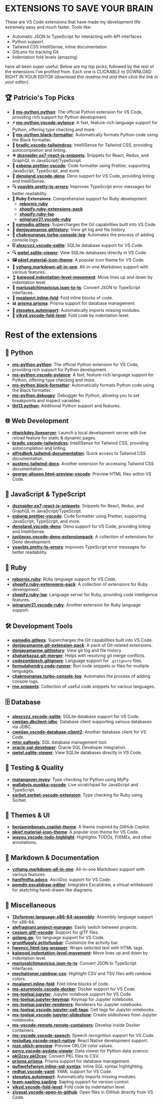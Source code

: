 # EXTENSIONS TO SAVE YOUR BRAIN

These are VS Code extensions that have made my development life extremely easy and much faster. Tools like:
 - Automatic JSON to TypeScript for interacting with API interfaces
 - Python support
 - Tailwind CSS IntelliSense, inline documentation
 - GitLens for tracking Git
 - Indentation fold levels (amazing)

have all been super useful. Below are my top picks, followed by the rest of the extensions I've profited from. Each one is CLICKABLE to DOWNLOAD RIGHT IN YOUR EDITOR _(download this readme.md and then click the link in your editor)_.

## 🏆 Patricio's Top Picks
- **🐍 [ms-python.python](vscode:extension/ms-python.python)**: The official Python extension for VS Code, providing rich support for Python development.
- **⚡ [ms-python.vscode-pylance](vscode:extension/ms-python.vscode-pylance)**: A fast, feature-rich language support for Python, offering type checking and more.
- **🖤 [ms-python.black-formatter](vscode:extension/ms-python.black-formatter)**: Automatically formats Python code using the Black formatter.
- **🌈 [bradlc.vscode-tailwindcss](vscode:extension/bradlc.vscode-tailwindcss)**: IntelliSense for Tailwind CSS, providing autocompletion and linting.
- **⚛️ [dsznajder.es7-react-js-snippets](vscode:extension/dsznajder.es7-react-js-snippets)**: Snippets for React, Redux, and GraphQL in JavaScript/TypeScript.
- **🎨 [esbenp.prettier-vscode](vscode:extension/esbenp.prettier-vscode)**: Code formatter using Prettier, supporting JavaScript, TypeScript, and more.
- **🦕 [denoland.vscode-deno](vscode:extension/denoland.vscode-deno)**: Deno support for VS Code, providing linting and IntelliSense.
- **🔍 [yoavbls.pretty-ts-errors](vscode:extension/yoavbls.pretty-ts-errors)**: Improves TypeScript error messages for better readability.
- **💎 Ruby Extensions**: Comprehensive support for Ruby development.
  - **[rebornix.ruby](vscode:extension/rebornix.ruby)**
  - **[shopify.ruby-extensions-pack](vscode:extension/shopify.ruby-extensions-pack)**
  - **[shopify.ruby-lsp](vscode:extension/shopify.ruby-lsp)**
  - **[wingrunr21.vscode-ruby](vscode:extension/wingrunr21.vscode-ruby)**
- **🔧 [eamodio.gitlens](vscode:extension/eamodio.gitlens)**: Supercharges the Git capabilities built into VS Code.
- **📜 [donjayamanne.githistory](vscode:extension/donjayamanne.githistory)**: View git log and file history.
- **📝 [chakrounanas.turbo-console-log](vscode:extension/chakrounanas.turbo-console-log)**: Automates the process of adding console logs.
- **🗄️ [alexcvzz.vscode-sqlite](vscode:extension/alexcvzz.vscode-sqlite)**: SQLite database support for VS Code.
- **🔍 [qwtel.sqlite-viewer](vscode:extension/qwtel.sqlite-viewer)**: View SQLite databases directly in VS Code.
- **🖼️ [pkief.material-icon-theme](vscode:extension/pkief.material-icon-theme)**: A popular icon theme for VS Code.
- **📄 [yzhang.markdown-all-in-one](vscode:extension/yzhang.markdown-all-in-one)**: All-in-one Markdown support with various features.
- **↕️ [kaiwood.indentation-level-movement](vscode:extension/kaiwood.indentation-level-movement)**: Move lines up and down by indentation level.
- **🔄 [mariusalchimavicius.json-to-ts](vscode:extension/mariusalchimavicius.json-to-ts)**: Convert JSON to TypeScript interfaces.
- **📏 [moalamri.inline-fold](vscode:extension/moalamri.inline-fold)**: Fold inline blocks of code.
- **📊 [prisma.prisma](vscode:extension/prisma.prisma)**: Prisma support for database management.
- **🔄 [steoates.autoimport](vscode:extension/steoates.autoimport)**: Automatically imports missing modules.
- **📏 [vikyd.vscode-fold-level](vscode:extension/vikyd.vscode-fold-level)**: Fold code by indentation level.

# Rest of the extensions

## 🐍 Python
- **[ms-python.python](vscode:extension/ms-python.python)**: The official Python extension for VS Code, providing rich support for Python development.
- **[ms-python.vscode-pylance](vscode:extension/ms-python.vscode-pylance)**: A fast, feature-rich language support for Python, offering type checking and more.
- **[ms-python.black-formatter](vscode:extension/ms-python.black-formatter)**: Automatically formats Python code using the Black formatter.
- **[ms-python.debugpy](vscode:extension/ms-python.debugpy)**: Debugger for Python, allowing you to set breakpoints and inspect variables.
- **[tht13.python](vscode:extension/tht13.python)**: Additional Python support and features.

## 🌐 Web Development
- **[ritwickdey.liveserver](vscode:extension/ritwickdey.liveserver)**: Launch a local development server with live reload feature for static & dynamic pages.
- **[bradlc.vscode-tailwindcss](vscode:extension/bradlc.vscode-tailwindcss)**: IntelliSense for Tailwind CSS, providing autocompletion and linting.
- **[alfredbirk.tailwind-documentation](vscode:extension/alfredbirk.tailwind-documentation)**: Quick access to Tailwind CSS documentation.
- **[austenc.tailwind-docs](vscode:extension/austenc.tailwind-docs)**: Another extension for accessing Tailwind CSS documentation.
- **[george-alisson.html-preview-vscode](vscode:extension/george-alisson.html-preview-vscode)**: Preview HTML files within VS Code.

## 📜 JavaScript & TypeScript
- **[dsznajder.es7-react-js-snippets](vscode:extension/dsznajder.es7-react-js-snippets)**: Snippets for React, Redux, and GraphQL in JavaScript/TypeScript.
- **[esbenp.prettier-vscode](vscode:extension/esbenp.prettier-vscode)**: Code formatter using Prettier, supporting JavaScript, TypeScript, and more.
- **[denoland.vscode-deno](vscode:extension/denoland.vscode-deno)**: Deno support for VS Code, providing linting and IntelliSense.
- **[justjavac.vscode-deno-extensionpack](vscode:extension/justjavac.vscode-deno-extensionpack)**: A collection of extensions for Deno development.
- **[yoavbls.pretty-ts-errors](vscode:extension/yoavbls.pretty-ts-errors)**: Improves TypeScript error messages for better readability.

## 💎 Ruby
- **[rebornix.ruby](vscode:extension/rebornix.ruby)**: Ruby language support for VS Code.
- **[shopify.ruby-extensions-pack](vscode:extension/shopify.ruby-extensions-pack)**: A collection of extensions for Ruby development.
- **[shopify.ruby-lsp](vscode:extension/shopify.ruby-lsp)**: Language server for Ruby, providing code intelligence features.
- **[wingrunr21.vscode-ruby](vscode:extension/wingrunr21.vscode-ruby)**: Another extension for Ruby language support.

## 🛠️ Development Tools
- **[eamodio.gitlens](vscode:extension/eamodio.gitlens)**: Supercharges the Git capabilities built into VS Code.
- **[donjayamanne.git-extension-pack](vscode:extension/donjayamanne.git-extension-pack)**: A pack of Git-related extensions.
- **[donjayamanne.githistory](vscode:extension/donjayamanne.githistory)**: View git log and file history.
- **[shaharkazaz.git-merger](vscode:extension/shaharkazaz.git-merger)**: Helps with resolving git merge conflicts.
- **[codezombiech.gitignore](vscode:extension/codezombiech.gitignore)**: Language support for `.gitignore` files.
- **[formulahendry.code-runner](vscode:extension/formulahendry.code-runner)**: Run code snippets or files for multiple languages.
- **[chakrounanas.turbo-console-log](vscode:extension/chakrounanas.turbo-console-log)**: Automates the process of adding console logs.
- **[rne.snippets](vscode:extension/rne.snippets)**: Collection of useful code snippets for various languages.

## 🗄️ Database
- **[alexcvzz.vscode-sqlite](vscode:extension/alexcvzz.vscode-sqlite)**: SQLite database support for VS Code.
- **[cweijan.dbclient-jdbc](vscode:extension/cweijan.dbclient-jdbc)**: Database client supporting various databases via JDBC.
- **[cweijan.vscode-database-client2](vscode:extension/cweijan.vscode-database-client2)**: Another database client for VS Code.
- **[mtxr.sqltools](vscode:extension/mtxr.sqltools)**: SQL database management tool.
- **[oracle.sql-developer](vscode:extension/oracle.sql-developer)**: Oracle SQL Developer integration.
- **[qwtel.sqlite-viewer](vscode:extension/qwtel.sqlite-viewer)**: View SQLite databases directly in VS Code.

## 🧪 Testing & Quality
- **[matangover.mypy](vscode:extension/matangover.mypy)**: Type checking for Python using MyPy.
- **[wallabyjs.quokka-vscode](vscode:extension/wallabyjs.quokka-vscode)**: Live scratchpad for JavaScript and TypeScript.
- **[sorbet.sorbet-vscode-extension](vscode:extension/sorbet.sorbet-vscode-extension)**: Type checking for Ruby using Sorbet.

## 🎨 Themes & UI
- **[benjaminbenais.copilot-theme](vscode:extension/benjaminbenais.copilot-theme)**: A theme inspired by GitHub Copilot.
- **[pkief.material-icon-theme](vscode:extension/pkief.material-icon-theme)**: A popular icon theme for VS Code.
- **[wayou.vscode-todo-highlight](vscode:extension/wayou.vscode-todo-highlight)**: Highlights TODOs, FIXMEs, and other annotations.

## 📄 Markdown & Documentation
- **[yzhang.markdown-all-in-one](vscode:extension/yzhang.markdown-all-in-one)**: All-in-one Markdown support with various features.
- **[hanifmifta.adocs](vscode:extension/hanifmifta.adocs)**: AsciiDoc support for VS Code.
- **[pomdtr.excalidraw-editor](vscode:extension/pomdtr.excalidraw-editor)**: Integrates Excalidraw, a virtual whiteboard for sketching hand-drawn like diagrams.

## 🧩 Miscellaneous
- **[13xforever.language-x86-64-assembly](vscode:extension/13xforever.language-x86-64-assembly)**: Assembly language support for x86-64.
- **[alefragnani.project-manager](vscode:extension/alefragnani.project-manager)**: Easily switch between projects.
- **[cesium.gltf-vscode](vscode:extension/cesium.gltf-vscode)**: Support for glTF files.
- **[golang.go](vscode:extension/golang.go)**: Go language support for VS Code.
- **[gruntfuggly.activitusbar](vscode:extension/gruntfuggly.activitusbar)**: Customize the activity bar.
- **[hwencc.html-tag-wrapper](vscode:extension/hwencc.html-tag-wrapper)**: Wraps selected text with HTML tags.
- **[kaiwood.indentation-level-movement](vscode:extension/kaiwood.indentation-level-movement)**: Move lines up and down by indentation level.
- **[mariusalchimavicius.json-to-ts](vscode:extension/mariusalchimavicius.json-to-ts)**: Convert JSON to TypeScript interfaces.
- **[mechatroner.rainbow-csv](vscode:extension/mechatroner.rainbow-csv)**: Highlight CSV and TSV files with rainbow colors.
- **[moalamri.inline-fold](vscode:extension/moalamri.inline-fold)**: Fold inline blocks of code.
- **[ms-azuretools.vscode-docker](vscode:extension/ms-azuretools.vscode-docker)**: Docker support for VS Code.
- **[ms-toolsai.jupyter](vscode:extension/ms-toolsai.jupyter)**: Jupyter notebook support for VS Code.
- **[ms-toolsai.jupyter-keymap](vscode:extension/ms-toolsai.jupyter-keymap)**: Keymap for Jupyter notebooks.
- **[ms-toolsai.jupyter-renderers](vscode:extension/ms-toolsai.jupyter-renderers)**: Renderers for Jupyter notebooks.
- **[ms-toolsai.vscode-jupyter-cell-tags](vscode:extension/ms-toolsai.vscode-jupyter-cell-tags)**: Cell tags for Jupyter notebooks.
- **[ms-toolsai.vscode-jupyter-slideshow](vscode:extension/ms-toolsai.vscode-jupyter-slideshow)**: Create slideshows from Jupyter notebooks.
- **[ms-vscode-remote.remote-containers](vscode:extension/ms-vscode-remote.remote-containers)**: Develop inside Docker containers.
- **[ms-vscode.vscode-speech](vscode:extension/ms-vscode.vscode-speech)**: Speech recognition support for VS Code.
- **[msjsdiag.vscode-react-native](vscode:extension/msjsdiag.vscode-react-native)**: React Native development support.
- **[nize.oklch-preview](vscode:extension/nize.oklch-preview)**: Preview OKLCH color values.
- **[percy.vscode-pydata-viewer](vscode:extension/percy.vscode-pydata-viewer)**: Data viewer for Python data science.
- **[pkl2csv.pkl2csv](vscode:extension/pkl2csv.pkl2csv)**: Convert PKL files to CSV.
- **[prisma.prisma](vscode:extension/prisma.prisma)**: Prisma support for database management.
- **[qufiwefefwoyn.inline-sql-syntax](vscode:extension/qufiwefefwoyn.inline-sql-syntax)**: Inline SQL syntax highlighting.
- **[redhat.vscode-yaml](vscode:extension/redhat.vscode-yaml)**: YAML support for VS Code.
- **[steoates.autoimport](vscode:extension/steoates.autoimport)**: Automatically imports missing modules.
- **[team-sapling.sapling](vscode:extension/team-sapling.sapling)**: Sapling support for version control.
- **[vikyd.vscode-fold-level](vscode:extension/vikyd.vscode-fold-level)**: Fold code by indentation level.
- **[ziyasal.vscode-open-in-github](vscode:extension/ziyasal.vscode-open-in-github)**: Open files in GitHub directly from VS Code.
